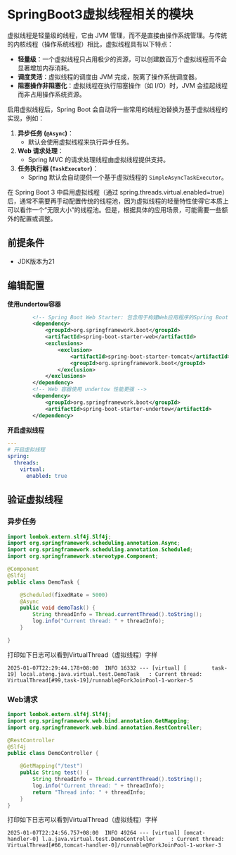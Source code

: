 # SpringBoot3虚拟线程相关的模块

虚拟线程是轻量级的线程，它由 JVM 管理，而不是直接由操作系统管理。与传统的内核线程（操作系统线程）相比，虚拟线程具有以下特点：

- **轻量级**：一个虚拟线程只占用极少的资源，可以创建数百万个虚拟线程而不会显著增加内存消耗。
- **调度灵活**：虚拟线程的调度由 JVM 完成，脱离了操作系统调度器。
- **阻塞操作非阻塞化**：虚拟线程在执行阻塞操作（如 I/O）时，JVM 会挂起线程而非占用操作系统资源。

启用虚拟线程后，Spring Boot 会自动将一些常用的线程池替换为基于虚拟线程的实现，例如：

1. **异步任务 (`@Async`)**：
    - 默认会使用虚拟线程来执行异步任务。
2. **Web 请求处理**：
    - Spring MVC 的请求处理线程由虚拟线程提供支持。
3. **任务执行器 (`TaskExecutor`)**：
    - Spring 默认会自动提供一个基于虚拟线程的 `SimpleAsyncTaskExecutor`。

在 Spring Boot 3 中启用虚拟线程（通过 spring.threads.virtual.enabled=true）后，通常不需要再手动配置传统的线程池，因为虚拟线程的轻量特性使得它本质上可以看作一个“无限大小”的线程池。但是，根据具体的应用场景，可能需要一些额外的配置或调整。



## 前提条件

- JDK版本为21



## 编辑配置

**使用undertow容器**

```xml
        <!-- Spring Boot Web Starter: 包含用于构建Web应用程序的Spring Boot依赖项 -->
        <dependency>
            <groupId>org.springframework.boot</groupId>
            <artifactId>spring-boot-starter-web</artifactId>
            <exclusions>
                <exclusion>
                    <artifactId>spring-boot-starter-tomcat</artifactId>
                    <groupId>org.springframework.boot</groupId>
                </exclusion>
            </exclusions>
        </dependency>
        <!-- Web 容器使用 undertow 性能更强 -->
        <dependency>
            <groupId>org.springframework.boot</groupId>
            <artifactId>spring-boot-starter-undertow</artifactId>
        </dependency>
```

**开启虚拟线程**

```yaml
---
# 开启虚拟线程
spring:
  threads:
    virtual:
      enabled: true
```



## 验证虚拟线程

### 异步任务

```java
import lombok.extern.slf4j.Slf4j;
import org.springframework.scheduling.annotation.Async;
import org.springframework.scheduling.annotation.Scheduled;
import org.springframework.stereotype.Component;

@Component
@Slf4j
public class DemoTask {

    @Scheduled(fixedRate = 5000)
    @Async
    public void demoTask() {
        String threadInfo = Thread.currentThread().toString();
        log.info("Current thread: " + threadInfo);
    }

}
```

打印如下日志可以看到VirtualThread（虚拟线程）字样

```
2025-01-07T22:29:44.178+08:00  INFO 16332 --- [virtual] [        task-19] local.ateng.java.virtual.test.DemoTask   : Current thread: VirtualThread[#99,task-19]/runnable@ForkJoinPool-1-worker-5
```



### Web请求

```java
import lombok.extern.slf4j.Slf4j;
import org.springframework.web.bind.annotation.GetMapping;
import org.springframework.web.bind.annotation.RestController;

@RestController
@Slf4j
public class DemoController {

    @GetMapping("/test")
    public String test() {
        String threadInfo = Thread.currentThread().toString();
        log.info("Current thread: " + threadInfo);
        return "Thread info: " + threadInfo;
    }
}
```

打印如下日志可以看到VirtualThread（虚拟线程）字样

```
2025-01-07T22:24:56.757+08:00  INFO 49264 --- [virtual] [omcat-handler-0] l.a.java.virtual.test.DemoController     : Current thread: VirtualThread[#66,tomcat-handler-0]/runnable@ForkJoinPool-1-worker-3
```

